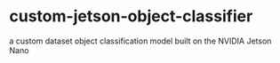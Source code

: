 # custom-jetson-object-classifier
a custom dataset object classification model built on the NVIDIA Jetson Nano
